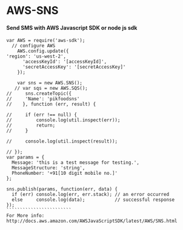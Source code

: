 # AWS-SNS
#### Send SMS with AWS Javascript SDK or node js sdk
````````````````````````````
var AWS = require('aws-sdk');
  // configure AWS
    AWS.config.update({
'region': 'us-west-2',
      'accessKeyId': '[accessKeyId]',
      'secretAccessKey': '[secretAccessKey]'
    });

    var sns = new AWS.SNS();
   // var sqs = new AWS.SQS();
//     sns.createTopic({
//     'Name': 'pikfoodsns'
//    }, function (err, result) {

//     if (err !== null) {
//         console.log(util.inspect(err));
//         return;
//     }

//     console.log(util.inspect(result));

// });
var params = {
  Message: 'this is a test message for testing.',
  MessageStructure: 'string',
  PhoneNumber: '+91[10 digit mobile no.]'
};

sns.publish(params, function(err, data) {
  if (err) console.log(err, err.stack); // an error occurred
  else     console.log(data);           // successful response
});
````````````````````````
For More info: http://docs.aws.amazon.com/AWSJavaScriptSDK/latest/AWS/SNS.html

